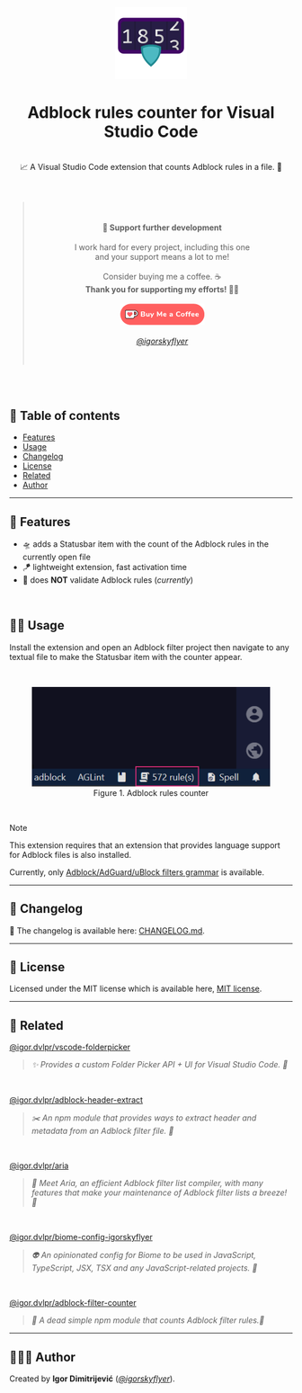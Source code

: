 <div align="center">
  <img src="https://raw.githubusercontent.com/igorskyflyer/vscode-adblock-rules-counter/main/assets/extension.png" alt="Adblock rules counter icon" width="128" height="128">
</div>

<h1 align="center">Adblock rules counter for Visual Studio Code</h1>

<br>

<div align="center">
  📈 A Visual Studio Code extension that counts Adblock rules in a file. 🦎
</div>

<br>
<br>

<div align="center">
  <blockquote>
    <br>
    <h4>💖 Support further development</h4>
    <span>I work hard for every project, including this one
    <br>
    and your support means a lot to me!
    <br>
    <br>
    Consider buying me a coffee. ☕
    <br>
    <strong>Thank you for supporting my efforts! 🙏😊</strong></span>
    <br>
    <br>
    <a href="https://ko-fi.com/igorskyflyer" target="_blank"><img src="https://raw.githubusercontent.com/igorskyflyer/igorskyflyer/main/assets/ko-fi.png" alt="Donate to igorskyflyer" width="150"></a>
    <br>
    <br>
    <a href="https://github.com/igorskyflyer"><em>@igorskyflyer</em></a>
    <br>
    <br>
    <br>
  </blockquote>
</div>

<br>
<br>

## 📃 Table of contents

- [Features](#-features)
- [Usage](#-usage)
- [Changelog](#-changelog)
- [License](#-license)
- [Related](#-related)
- [Author](#-author)

---

## 🤖 Features

- 🛸 adds a Statusbar item with the count of the Adblock rules in the currently open file
- 🪁 lightweight extension, fast activation time
- 🧶 does **NOT** validate Adblock rules (*currently*)


<br>

## 🕵🏼 Usage

Install the extension and open an Adblock filter project then navigate to any textual file to make the Statusbar item with the counter appear.

<br>

<div align="center">
  <figure>
    <img src="https://raw.githubusercontent.com/igorskyflyer/vscode-adblock-rules-counter/main/assets/demo.png" alt="Adblock rules counter demonstration image">
    <figcaption>Figure 1. Adblock rules counter</figcaption>
  </figure>
</div>

<br>

> [!NOTE]
> This extension requires that an extension that provides language support for Adblock files is also installed.
>
> Currently, only [Adblock/AdGuard/uBlock filters grammar](https://marketplace.visualstudio.com/items?itemName=adguard.adblock) is available.
>

---

## 📝 Changelog

📑 The changelog is available here: [CHANGELOG.md](https://github.com/igorskyflyer/vscode-adblock-rules-counter/blob/main/CHANGELOG.md).

---

## 🪪 License

Licensed under the MIT license which is available here, [MIT license](https://github.com/igorskyflyer/vscode-adblock-rules-counter/blob/main/LICENSE).

---

## 🧬 Related

[@igor.dvlpr/vscode-folderpicker](https://www.npmjs.com/package/@igor.dvlpr/vscode-folderpicker)

> _✨ Provides a custom Folder Picker API + UI for Visual Studio Code. 🎨_

<br>

[@igor.dvlpr/adblock-header-extract](https://www.npmjs.com/package/@igor.dvlpr/adblock-header-extract)

> _✂️ An npm module that provides ways to extract header and metadata from an Adblock filter file. 📃_

<br>

[@igor.dvlpr/aria](https://www.npmjs.com/package/@igor.dvlpr/aria)

> _🧬 Meet Aria, an efficient Adblock filter list compiler, with many features that make your maintenance of Adblock filter lists a breeze! 🦖_

<br>

[@igor.dvlpr/biome-config-igorskyflyer](https://www.npmjs.com/package/@igor.dvlpr/biome-config-igorskyflyer)

> _👽 An opinionated config for Biome to be used in JavaScript, TypeScript, JSX, TSX and any JavaScript-related projects. 🐺_

<br>

[@igor.dvlpr/adblock-filter-counter](https://www.npmjs.com/package/@igor.dvlpr/adblock-filter-counter)

> _🐲  A dead simple npm module that counts Adblock filter rules.🦘_

---

## 👨🏻‍💻 Author
Created by **Igor Dimitrijević** ([*@igorskyflyer*](https://github.com/igorskyflyer/)).
